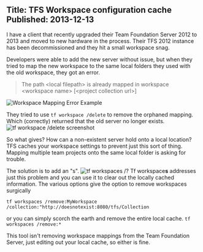 Title: TFS Workspace configuration cache
Published: 2013-12-13
---
I have a client that recently upgraded their Team Foundation Server 2012 to 2013 and moved to new hardware in the process. Their TFS 2012 instance has been decommissioned and they hit a small workspace snag.

Developers were able to add the new server without issue, but when they tried to map the new workspace to the same local folders they used with the old workspace, they got an error.

> The path &lt;local filepath&gt; is already mapped in workspace &lt;workspace name&gt; [&lt;project collection url&gt;]

![Workspace Mapping Error Example](/content/images/2013/Dec/WorkspaceMapError.PNG)

They tried to use `tf workspace /delete` to remove the orphaned mapping. Which (correctly) returned that the old server no longer exists.
![tf workspace /delete screenshot](/content/images/2013/Dec/TfWorkspaceDelete.PNG)

So what gives? How can a non-existent server hold onto a local location? TFS caches your workspace settings to prevent just this sort of thing. Mapping multiple team projects onto the same local folder is asking for trouble.

The solution is to add an "s".
![tf workspaces /?](/content/images/2013/Dec/TfWorkspaces.PNG)
 Tf workspace**s** addresses just this problem and 
you can use it to clear out the locally cached information. The various options give the option to remove workspaces surgically

`tf workspaces /remove:MyWorkspace /collection:"http://doesnotexist:8080/tfs/Collection`

or you can simply scorch the earth and remove the entire local cache.
`tf workspaces /remove:*`

This tool isn't removing workspace mappings from the Team Foundation Server, just editing out your local cache, so either is fine.
